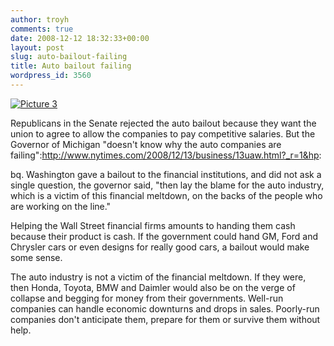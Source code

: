 ```yaml
---
author: troyh
comments: true
date: 2008-12-12 18:32:33+00:00
layout: post
slug: auto-bailout-failing
title: Auto bailout failing
wordpress_id: 3560
---
```


[![Picture 3](http://farm4.static.flickr.com/3121/3102328527_37f3b44c3a_o.png)](http://www.flickr.com/photos/troyh/3102328527/)

Republicans in the Senate rejected the auto bailout because they want the union to agree to allow the companies to pay competitive salaries. But the Governor of Michigan "doesn't know why the auto companies are failing":http://www.nytimes.com/2008/12/13/business/13uaw.html?_r=1&hp:

bq. Washington gave a bailout to the financial institutions, and did not ask a single question, the governor said, "then lay the blame for the auto industry, which is a victim of this financial meltdown, on the backs of the people who are working on the line."

Helping the Wall Street financial firms amounts to handing them cash because their product is cash. If the government could hand GM, Ford and Chrysler cars or even designs for really good cars, a bailout would make some sense.

The auto industry is not a victim of the financial meltdown. If they were, then Honda, Toyota, BMW and Daimler would also be on the verge of collapse and begging for money from their governments. Well-run companies can handle economic downturns and drops in sales. Poorly-run companies don't anticipate them, prepare for them or survive them without help.
